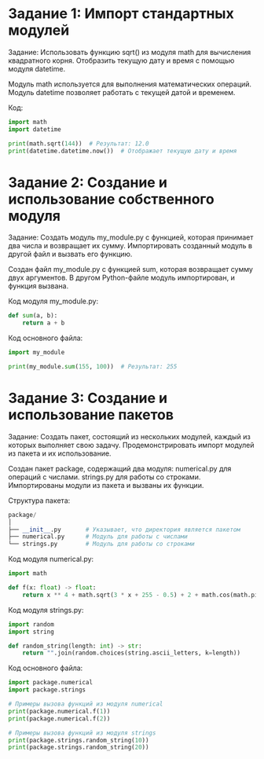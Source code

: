 # Задание 1: Импорт стандартных модулей

Задание: Использовать функцию sqrt() из модуля math для вычисления квадратного корня. Отобразить текущую дату и время с помощью модуля datetime.

Модуль math используется для выполнения математических операций.
Модуль datetime позволяет работать с текущей датой и временем.

Код:

```python
import math
import datetime

print(math.sqrt(144))  # Результат: 12.0
print(datetime.datetime.now())  # Отображает текущую дату и время
```

# Задание 2: Создание и использование собственного модуля

Задание: Создать модуль my_module.py с функцией, которая принимает два числа и возвращает их сумму. Импортировать созданный модуль в другой файл и вызвать его функцию.

Создан файл my_module.py с функцией sum, которая возвращает сумму двух аргументов.
В другом Python-файле модуль импортирован, и функция вызвана.

Код модуля my_module.py:

```python
def sum(a, b):
    return a + b
```

Код основного файла:

```python
import my_module

print(my_module.sum(155, 100))  # Результат: 255
```

# Задание 3: Создание и использование пакетов

Задание: Создать пакет, состоящий из нескольких модулей, каждый из которых выполняет свою задачу. Продемонстрировать импорт модулей из пакета и их использование.

Создан пакет package, содержащий два модуля:
numerical.py для операций с числами.
strings.py для работы со строками.
Импортированы модули из пакета и вызваны их функции.

Структура пакета:

```python
package/
│
├── __init__.py       # Указывает, что директория является пакетом
├── numerical.py      # Модуль для работы с числами
└── strings.py        # Модуль для работы со строками
```

Код модуля numerical.py:

``` python
import math

def f(x: float) -> float:
    return x ** 4 + math.sqrt(3 * x + 255 - 0.5) + 2 + math.cos(math.pi / 2)
```

Код модуля strings.py:

``` python
import random
import string

def random_string(length: int) -> str:
    return "".join(random.choices(string.ascii_letters, k=length))
```

Код основного файла:

```python
import package.numerical
import package.strings

# Примеры вызова функций из модуля numerical
print(package.numerical.f(1))
print(package.numerical.f(2))

# Примеры вызова функций из модуля strings
print(package.strings.random_string(10))
print(package.strings.random_string(20))
```
